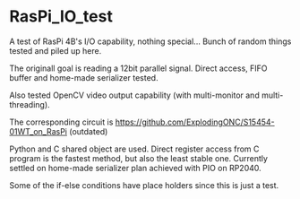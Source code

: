 # RasPi_IO_test
A test of RasPi 4B's I/O capability, nothing special... Bunch of random things tested and piled up here.

The originall goal is reading a 12bit parallel signal. Direct access, FIFO buffer and home-made serializer tested.

Also tested OpenCV video output capability (with multi-monitor and multi-threading).

The corresponding circuit is https://github.com/ExplodingONC/S15454-01WT_on_RasPi (outdated)

Python and C shared object are used. Direct register access from C program is the fastest method, but also the least stable one. Currently settled on home-made serializer plan achieved with PIO on RP2040.

Some of the if-else conditions have place holders since this is just a test.
